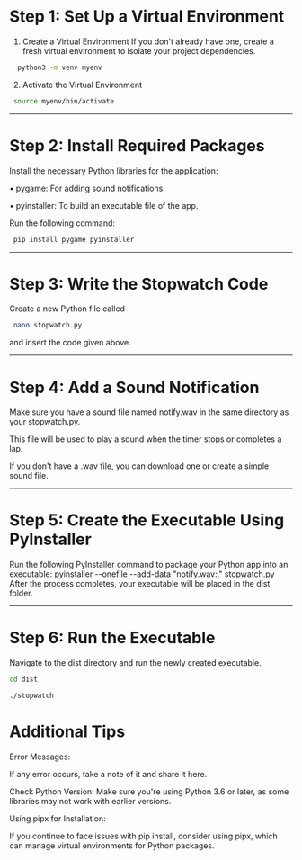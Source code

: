 # Step 1: Set Up a Virtual Environment
1.	Create a Virtual Environment
If you don't already have one, create a fresh virtual environment to isolate your project dependencies.

```bash
  python3 -m venv myenv
```

2.	Activate the Virtual Environment

```bash
 source myenv/bin/activate
```
________________________________________
# Step 2: Install Required Packages
Install the necessary Python libraries for the application:

•	pygame: For adding sound notifications.

•	pyinstaller: To build an executable file of the app.

Run the following command:
```bash
 pip install pygame pyinstaller
```



________________________________________
# Step 3: Write the Stopwatch Code
Create a new Python file called 
```bash
 nano stopwatch.py
```
 and insert the code given above.


________________________________________
# Step 4: Add a Sound Notification
Make sure you have a sound file named notify.wav in the same directory as your stopwatch.py.
 
This file will be used to play a sound when the timer stops or completes a lap.

If you don't have a .wav file, you can download one or create a simple sound file.
________________________________________
# Step 5: Create the Executable Using PyInstaller
Run the following PyInstaller command to package your Python app into an executable:
pyinstaller --onefile --add-data "notify.wav:." stopwatch.py
After the process completes, your executable will be placed in the dist folder.
________________________________________
# Step 6: Run the Executable
Navigate to the dist directory and run the newly created executable.

```bash
cd dist
```
```bash
./stopwatch
```

# Additional Tips
Error Messages: 

If any error occurs, take a note of it and share it here.

Check Python Version: Make sure you're using Python 3.6 or later, as some libraries may not work with earlier versions.

Using pipx for Installation: 

If you continue to face issues with pip install, consider using pipx, which can manage virtual environments for Python packages.
